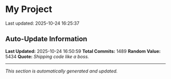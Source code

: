 # My Project


Last updated: 2025-10-24 16:25:37
























































































































































































































































































































































































































































































































































































































































































































































































































































































































































































































































































































































































































































































































































































































































































































































































































































































































































































































































































































































## Auto-Update Information

**Last Updated:** 2025-10-24 16:50:59
**Total Commits:** 1489
**Random Value:** 5434
**Quote:** _Shipping code like a boss._

---
_This section is automatically generated and updated._